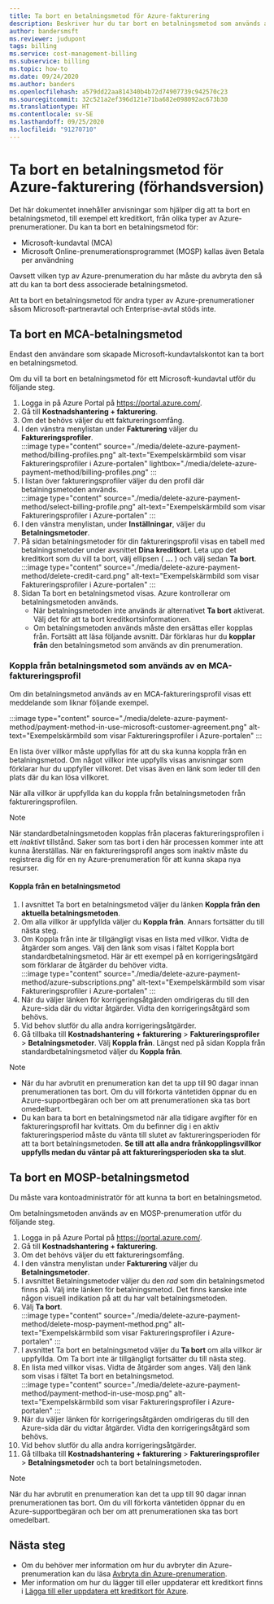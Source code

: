 ```yaml
---
title: Ta bort en betalningsmetod för Azure-fakturering
description: Beskriver hur du tar bort en betalningsmetod som används av en Azure-prenumeration.
author: bandersmsft
ms.reviewer: judupont
tags: billing
ms.service: cost-management-billing
ms.subservice: billing
ms.topic: how-to
ms.date: 09/24/2020
ms.author: banders
ms.openlocfilehash: a579dd22aa814340b4b72d74907739c942570c23
ms.sourcegitcommit: 32c521a2ef396d121e71ba682e098092ac673b30
ms.translationtype: HT
ms.contentlocale: sv-SE
ms.lasthandoff: 09/25/2020
ms.locfileid: "91270710"
---
```

# <a name="delete-an-azure-billing-payment-method-preview"></a>Ta bort en betalningsmetod för Azure-fakturering (förhandsversion)

Det här dokumentet innehåller anvisningar som hjälper dig att ta bort en betalningsmetod, till exempel ett kreditkort, från olika typer av Azure-prenumerationer. Du kan ta bort en betalningsmetod för:

- Microsoft-kundavtal (MCA)
- Microsoft Online-prenumerationsprogrammet (MOSP) kallas även Betala per användning

Oavsett vilken typ av Azure-prenumeration du har måste du avbryta den så att du kan ta bort dess associerade betalningsmetod.

Att ta bort en betalningsmetod för andra typer av Azure-prenumerationer såsom Microsoft-partneravtal och Enterprise-avtal stöds inte.

## <a name="delete-an-mca-payment-method"></a>Ta bort en MCA-betalningsmetod

Endast den användare som skapade Microsoft-kundavtalskontot kan ta bort en betalningsmetod.

Om du vill ta bort en betalningsmetod för ett Microsoft-kundavtal utför du följande steg.

1. Logga in på Azure Portal på https://portal.azure.com/.
1. Gå till **Kostnadshantering + fakturering**.
1. Om det behövs väljer du ett faktureringsomfång.
1. I den vänstra menylistan under **Fakturering** väljer du **Faktureringsprofiler**.  
    :::image type="content" source="./media/delete-azure-payment-method/billing-profiles.png" alt-text="Exempelskärmbild som visar Faktureringsprofiler i Azure-portalen" lightbox="./media/delete-azure-payment-method/billing-profiles.png" :::
1. I listan över faktureringsprofiler väljer du den profil där betalningsmetoden används.  
    :::image type="content" source="./media/delete-azure-payment-method/select-billing-profile.png" alt-text="Exempelskärmbild som visar Faktureringsprofiler i Azure-portalen" :::
1. I den vänstra menylistan, under **Inställningar**, väljer du **Betalningsmetoder**.
1. På sidan betalningsmetoder för din faktureringsprofil visas en tabell med betalningsmetoder under avsnittet **Dina kreditkort**. Leta upp det kreditkort som du vill ta bort, välj ellipsen ( **...** ) och välj sedan **Ta bort**.  
    :::image type="content" source="./media/delete-azure-payment-method/delete-credit-card.png" alt-text="Exempelskärmbild som visar Faktureringsprofiler i Azure-portalen" :::
1. Sidan Ta bort en betalningsmetod visas. Azure kontrollerar om betalningsmetoden används.
    - När betalningsmetoden inte används är alternativet **Ta bort** aktiverat. Välj det för att ta bort kreditkortsinformationen.
    - Om betalningsmetoden används måste den ersättas eller kopplas från. Fortsätt att läsa följande avsnitt. Där förklaras hur du **kopplar från** den betalningsmetod som används av din prenumeration.

### <a name="detach-payment-method-used-by-an-mca-billing-profile"></a>Koppla från betalningsmetod som används av en MCA-faktureringsprofil

Om din betalningsmetod används av en MCA-faktureringsprofil visas ett meddelande som liknar följande exempel.

:::image type="content" source="./media/delete-azure-payment-method/payment-method-in-use-microsoft-customer-agreement.png" alt-text="Exempelskärmbild som visar Faktureringsprofiler i Azure-portalen" :::

En lista över villkor måste uppfyllas för att du ska kunna koppla från en betalningsmetod. Om något villkor inte uppfylls visas anvisningar som förklarar hur du uppfyller villkoret. Det visas även en länk som leder till den plats där du kan lösa villkoret.

När alla villkor är uppfyllda kan du koppla från betalningsmetoden från faktureringsprofilen.

> [!NOTE]
> När standardbetalningsmetoden kopplas från placeras faktureringsprofilen i ett _inaktivt_ tillstånd. Saker som tas bort i den här processen kommer inte att kunna återställas. När en faktureringsprofil anges som inaktiv måste du registrera dig för en ny Azure-prenumeration för att kunna skapa nya resurser.

#### <a name="to-detach-a-payment-method"></a>Koppla från en betalningsmetod

1. I avsnittet Ta bort en betalningsmetod väljer du länken **Koppla från den aktuella betalningsmetoden**.
1. Om alla villkor är uppfyllda väljer du **Koppla från**. Annars fortsätter du till nästa steg.
1. Om Koppla från inte är tillgängligt visas en lista med villkor. Vidta de åtgärder som anges. Välj den länk som visas i fältet Koppla bort standardbetalningsmetod. Här är ett exempel på en korrigeringsåtgärd som förklarar de åtgärder du behöver vidta.  
    :::image type="content" source="./media/delete-azure-payment-method/azure-subscriptions.png" alt-text="Exempelskärmbild som visar Faktureringsprofiler i Azure-portalen" :::
1. När du väljer länken för korrigeringsåtgärden omdirigeras du till den Azure-sida där du vidtar åtgärder. Vidta den korrigeringsåtgärd som behövs.
1. Vid behov slutför du alla andra korrigeringsåtgärder.
1. Gå tillbaka till **Kostnadshantering + fakturering** > **Faktureringsprofiler** > **Betalningsmetoder**. Välj **Koppla från**. Längst ned på sidan Koppla från standardbetalningsmetod väljer du **Koppla från**.

> [!NOTE]
> - När du har avbrutit en prenumeration kan det ta upp till 90 dagar innan prenumerationen tas bort. Om du vill förkorta väntetiden öppnar du en Azure-supportbegäran och ber om att prenumerationen ska tas bort omedelbart.
> - Du kan bara ta bort en betalningsmetod när alla tidigare avgifter för en faktureringsprofil har kvittats. Om du befinner dig i en aktiv faktureringsperiod måste du vänta till slutet av faktureringsperioden för att ta bort betalningsmetoden. **Se till att alla andra frånkopplingsvillkor uppfylls medan du väntar på att faktureringsperioden ska ta slut**.

## <a name="delete-a-mosp-payment-method"></a>Ta bort en MOSP-betalningsmetod

Du måste vara kontoadministratör för att kunna ta bort en betalningsmetod.

Om betalningsmetoden används av en MOSP-prenumeration utför du följande steg.

1. Logga in på Azure Portal på https://portal.azure.com/.
1. Gå till **Kostnadshantering + fakturering**.
1. Om det behövs väljer du ett faktureringsomfång.
1. I den vänstra menylistan under **Fakturering** väljer du **Betalningsmetoder**.
1. I avsnittet Betalningsmetoder väljer du den _rad_ som din betalningsmetod finns på. Välj inte länken för betalningsmetod. Det finns kanske inte någon visuell indikation på att du har valt betalningsmetoden.
1. Välj **Ta bort**.  
    :::image type="content" source="./media/delete-azure-payment-method/delete-mosp-payment-method.png" alt-text="Exempelskärmbild som visar Faktureringsprofiler i Azure-portalen" :::
1. I avsnittet Ta bort en betalningsmetod väljer du **Ta bort** om alla villkor är uppfyllda. Om Ta bort inte är tillgängligt fortsätter du till nästa steg.
1. En lista med villkor visas. Vidta de åtgärder som anges. Välj den länk som visas i fältet Ta bort en betalningsmetod.  
    :::image type="content" source="./media/delete-azure-payment-method/payment-method-in-use-mosp.png" alt-text="Exempelskärmbild som visar Faktureringsprofiler i Azure-portalen" :::
1. När du väljer länken för korrigeringsåtgärden omdirigeras du till den Azure-sida där du vidtar åtgärder. Vidta den korrigeringsåtgärd som behövs.
1. Vid behov slutför du alla andra korrigeringsåtgärder.
1. Gå tillbaka till **Kostnadshantering + fakturering** > **Faktureringsprofiler** > **Betalningsmetoder** och ta bort betalningsmetoden.

> [!NOTE]
> När du har avbrutit en prenumeration kan det ta upp till 90 dagar innan prenumerationen tas bort. Om du vill förkorta väntetiden öppnar du en Azure-supportbegäran och ber om att prenumerationen ska tas bort omedelbart.

## <a name="next-steps"></a>Nästa steg

- Om du behöver mer information om hur du avbryter din Azure-prenumeration kan du läsa [Avbryta din Azure-prenumeration](cancel-azure-subscription.md).
- Mer information om hur du lägger till eller uppdaterar ett kreditkort finns i [Lägga till eller uppdatera ett kreditkort för Azure](change-credit-card.md).
